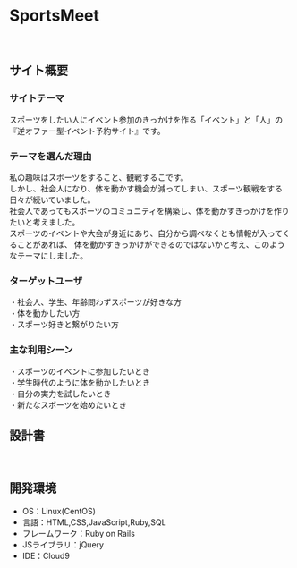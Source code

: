 # SportsMeet
​
## サイト概要
### サイトテーマ
スポーツをしたい人にイベント参加のきっかけを作る「イベント」と「人」の『逆オファー型イベント予約サイト』です。
<!--何を『目的』とし、どのような『分類』なのかを簡潔に書く-->
### テーマを選んだ理由
私の趣味はスポーツをすること、観戦するこです。<br>
しかし、社会人になり、体を動かす機会が減ってしまい、スポーツ観戦をする日々が続いていました。<br>
社会人であってもスポーツのコミュニティを構築し、体を動かすきっかけを作りたいと考えました。<br>
スポーツのイベントや大会が身近にあり、自分から調べなくとも情報が入ってくることがあれば、
体を動かすきっかけができるのではないかと考え、このようなテーマにしました。
<!--なぜこのようなテーマにしたかを説明する-->
### ターゲットユーザ
・社会人、学生、年齢問わずスポーツが好きな方<br>
・体を動かしたい方<br>
・スポーツ好きと繋がりたい方
<!--誰に使ってもらうかを具体的に記載する-->

### 主な利用シーン
・スポーツのイベントに参加したいとき<br>
・学生時代のように体を動かしたいとき<br>
・自分の実力を試したいとき<br>
・新たなスポーツを始めたいとき
<!--どのような時に使うのかの状況を記載すること-->

## 設計書
<!--テーマを設定・提出する時点では不要です-->
​
## 開発環境
- OS：Linux(CentOS)
- 言語：HTML,CSS,JavaScript,Ruby,SQL
- フレームワーク：Ruby on Rails
- JSライブラリ：jQuery
- IDE：Cloud9